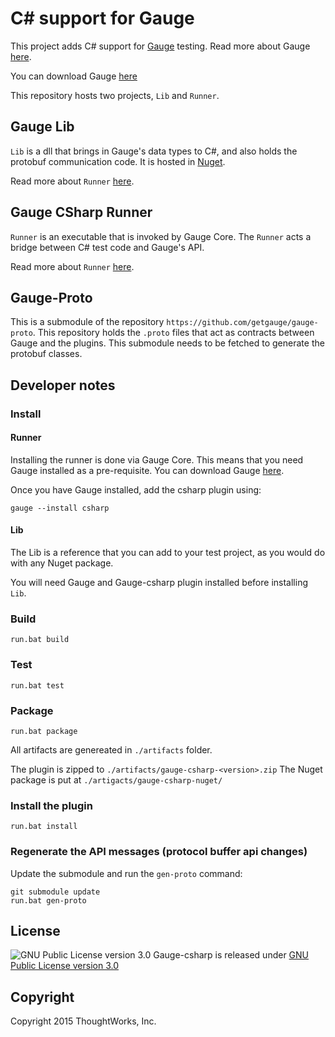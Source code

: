 # C# support for Gauge

This project adds C# support for [Gauge](https://github.com/getgauge/gauge) testing. Read more about Gauge [here](http://getgauge.io/documentation/index.html). 

You can download Gauge [here](http://getgauge.io)

This repository hosts two projects, `Lib` and `Runner`. 

## Gauge Lib
`Lib` is a dll that brings in Gauge's data types to C#, and also holds the protobuf communication code. It is hosted in [Nuget](https://www.nuget.org/packages/Gauge.CSharp.Lib/).

Read more about `Runner` [here](https://github.com/getgauge/gauge-csharp/tree/master/Lib).

## Gauge CSharp Runner
`Runner` is an executable that is invoked by Gauge Core. The `Runner` acts a bridge between C# test code and Gauge's API.

Read more about `Runner` [here](https://github.com/getgauge/gauge-csharp/tree/master/Runner).

## Gauge-Proto
This is a submodule of the repository `https://github.com/getgauge/gauge-proto`. This repository holds the `.proto` files that act as contracts between Gauge and the plugins. This submodule needs to be fetched to generate the protobuf classes. 

## Developer notes

### Install

#### Runner
Installing the runner is done via Gauge Core. This means that you need Gauge installed as a pre-requisite. You can download Gauge [here](http://getgauge.io/download.html).

Once you have Gauge installed, add the csharp plugin using:

    gauge --install csharp

#### Lib
The Lib is a reference that you can add to your test project, as you would do with any Nuget package.

You will need Gauge and Gauge-csharp plugin installed before installing `Lib`.

### Build

    run.bat build

### Test

    run.bat test

### Package

    run.bat package

All artifacts are genereated in `./artifacts` folder.

The plugin is zipped to `./artifacts/gauge-csharp-<version>.zip`
The Nuget package is put at `./artigacts/gauge-csharp-nuget/`

### Install the plugin

    run.bat install

### Regenerate the API messages (protocol buffer api changes)

Update the submodule and run the `gen-proto` command:

    git submodule update
    run.bat gen-proto


## License

![GNU Public License version 3.0](http://www.gnu.org/graphics/gplv3-127x51.png)
Gauge-csharp is released under [GNU Public License version 3.0](http://www.gnu.org/licenses/gpl-3.0.txt)

## Copyright

Copyright 2015 ThoughtWorks, Inc.
